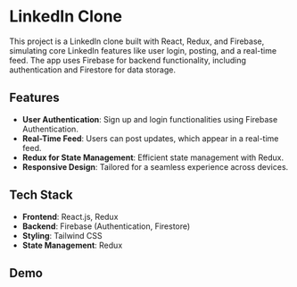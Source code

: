 # LinkedIn Clone

This project is a LinkedIn clone built with React, Redux, and Firebase, simulating core LinkedIn features like user login, posting, and a real-time feed. The app uses Firebase for backend functionality, including authentication and Firestore for data storage.

## Features

- **User Authentication**: Sign up and login functionalities using Firebase Authentication.
- **Real-Time Feed**: Users can post updates, which appear in a real-time feed.
- **Redux for State Management**: Efficient state management with Redux.
- **Responsive Design**: Tailored for a seamless experience across devices.

## Tech Stack

- **Frontend**: React.js, Redux
- **Backend**: Firebase (Authentication, Firestore)
- **Styling**: Tailwind CSS
- **State Management**: Redux

## Demo
